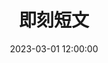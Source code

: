 ---
title: 即刻短文
date: 2023-03-01 12:00:00
comments: true
aside: false
top_img: false
type: essay
---